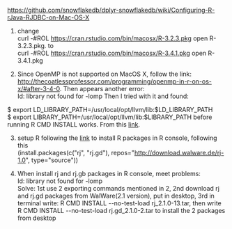 https://github.com/snowflakedb/dplyr-snowflakedb/wiki/Configuring-R-rJava-RJDBC-on-Mac-OS-X
1. change   
curl -#ROL https://cran.rstudio.com/bin/macosx/R-3.2.3.pkg
open R-3.2.3.pkg. 
to  
curl -#ROL https://cran.rstudio.com/bin/macosx/R-3.4.1.pkg
open R-3.4.1.pkg

2. Since OpenMP is not supported on MacOS X, follow the link:  
http://thecoatlessprofessor.com/programming/openmp-in-r-on-os-x/#after-3-4-0. 
Then appears another error:  
ld: library not found for -lomp
Then I tried with it and found:

$ export LD_LIBRARY_PATH=/usr/local/opt/llvm/lib:$LD_LIBRARY_PATH  
$ export LIBRARY_PATH=/usr/local/opt/llvm/lib:$LIBRARY_PATH
before running R CMD INSTALL works. 
From this [link](https://github.com/peterwittek/somoclu/issues/69). 

3. setup R following the [link](https://ahoyyangbai.wordpress.com/2013/08/24/setup-r-in-eclipse-on-mac-osx/)
to install R packages in R console, following this   
(install.packages(c("rj", "rj.gd"), repos="http://download.walware.de/rj-1.0", type="source"))  

4. When install rj and rj.gb packages in R console, meet problems:  
ld: library not found for -lomp   
Solve: 1st use 2 exporting commands mentioned in 2, 2nd download rj and rj.gd packages from WalWare(2.1 version), 
put in desktop, 3rd in terminal write: R CMD INSTALL --no-test-load rj_2.1.0-13.tar, then write   
R CMD INSTALL --no-test-load rj.gd_2.1.0-2.tar to install the 2 packages from desktop
